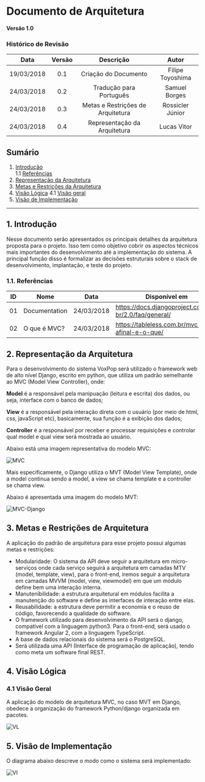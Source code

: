 # Documento de Arquitetura

**Versão 1.0**

### Histórico de Revisão

| Data | Versão | Descrição | Autor |
|  :-: |   :-:  |    :-:    |  :-:  |
|19/03/2018| 0.1 | Criação do Documento | Filipe Toyoshima|
|24/03/2018| 0.2 | Tradução para Português| Samuel Borges|
|24/03/2018| 0.3 | Metas e Restrições de Arquitetura| Rossicler Júnior|
|24/03/2018| 0.4 | Representação da Arquitetura | Lucas Vitor|

## Sumário
1. [Introdução](#1-introdu%C3%A7%C3%A3o)   
    1.1 [Referências](#11-referencias)
2. [Representação da Arquitetura](#2-representa%C3%A7%C3%A3o-da-arquitetura)  
3. [Metas e Restrições da Arquitetura](#3-metas-e-restri%C3%A7%C3%B5es-da-arquitetura)
4. [Visão Lógica](#5-vis%C3%A3o-l%C3%B3gica)
    4.1 [Visão geral](#15-vis%C3%A3o-geral)    
5. [Visão de Implementação](#6-vis%C3%A3o-de-implementa%C3%A7%C3%A3o)   

***
## 1. Introdução

Nesse documento serão apresentados os principais detalhes da arquitetura proposta para o projeto. Isso tem como objetivo cobrir os aspectos técnicos mais importantes do desenvolvimento até a implementação do sistema. A principal função disso é formalizar as decisões estruturais sobre o stack de desenvolvimento, implantação, e teste do projeto.

### 1.1. Referências

|**ID**|**Nome**|**Data**|**Disponível em**|
| :---: | --- | --- | --- |
| 01 | Documentation | 24/03/2018 | https://docs.djangoproject.com/pt-br/2.0/faq/general/ |
| 02 | O que é MVC? | 24/03/2018 | https://tableless.com.br/mvc-afinal-e-o-que/ |

## 2. Representação da Arquitetura

Para o desenvolvimento do sistema VoxPop será utilizado o framework web de alto nível Django, escrito em python, que utiliza um padrão semelhante ao MVC (Model View Controller), onde:

**Model** é a responsável pela manipuação (leitura e escrita) dos dados, ou seja, interface com o banco de dados;

**View** é a responsável pela interação direta com o usuário (por meio de html, css, javaScript etc), basicamente, sua função é a exibição dos dados;

**Controller** é a responsável por receber e processar requisições e controlar qual model e qual view será mostrada ao usuário.

Abaixo está uma imagem representativa do modelo MVC:

![MVC](https://imgur.com/DCbCeGg.png)

Mais especificamente,  o Django utiliza o MVT (Model View Template), onde a model continua sendo a model, a view se chama template e a controller se chama view.

Abaixo é apresentada uma imagem do modelo MVT:

![MVC-Django](https://4.bp.blogspot.com/-NEcYwo9PBC4/V8MrvCyN_bI/AAAAAAAAKWA/UXlkbAFd4gwgWmfWBeTFur7W9TtN39KWQCLcB/s1600/MTV.png)



## 3. Metas e Restrições de Arquitetura

A aplicação do padrão de arquitetura para esse projeto possui algumas metas e restrições:

* Modularidade: O sistema da API deve seguir a arquitetura em micro-serviços onde cada serviço seguirá a arquitetura em camadas MTV (model, template, view), para o front-end, iremos seguir a arquitetura em camadas MVVM (model, view, viewmodel) em que um módulo define bem uma interação interna.
* Manutenibilidade: a estrutura arquitetural em módulos facilita a manutenção do software e define as interfaces de interação entre elas.
* Reusabilidade: a estrutura deve permitir a economia e o reuso de código, favorecendo a qualidade do software.
* O framework utilizado para desenvolvimento da API será o django, compatível com a linguagem python3. Para o front-end, será usado o framework Angular 2, com a linguagem TypeScript.
* A base de dados relacionais do sistema será o PostgreSQL.
* Será utilizada uma API (Interface de programação de aplicação), tendo como meta um software final REST.


## 4. Visão Lógica

### 4.1 Visão Geral

A aplicação do modelo de arquitetura MVC, no caso MVT em Django, obedece a organização do framework Python/django organizada em pacotes.

![VL](https://i.imgur.com/fgxC0zD.jpg)


## 5. Visão de Implementação

O diagrama abaixo descreve o modo como o sistema será implementado:

![VI](http://i.imgur.com/naHkKZj.jpg)
